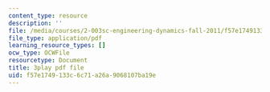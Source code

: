 ```yaml
---
content_type: resource
description: ''
file: /media/courses/2-003sc-engineering-dynamics-fall-2011/f57e1749133c6c71a26a9068107ba19e_zNCBDrnT05E.pdf
file_type: application/pdf
learning_resource_types: []
ocw_type: OCWFile
resourcetype: Document
title: 3play pdf file
uid: f57e1749-133c-6c71-a26a-9068107ba19e
---
```

